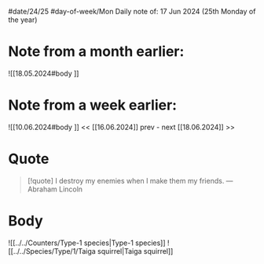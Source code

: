 
#date/24/25
#day-of-week/Mon
Daily note of: 17 Jun 2024 (25th Monday of the year)

# Note from a month earlier:
![[18.05.2024#body ]]

# Note from a week earlier:
![[10.06.2024#body ]]
 << [[16.06.2024]] prev - next [[18.06.2024]] >>
# Quote

> [!quote] I destroy my enemies when I make them my friends.
> — Abraham Lincoln
# Body

![[../../Counters/Type-1 species|Type-1 species]]
![[../../Species/Type/1/Taiga squirrel|Taiga squirrel]]
